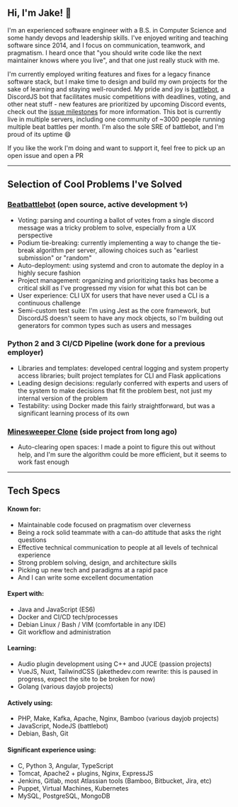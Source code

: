 <!--
**jakethedev/jakethedev** is a ✨ _special_ ✨ repository because its `README.md` (this file) appears on your GitHub profile.

NOTES

For a big ol banner image:
<div align="center">
	<br>
		<img src="banner-image.svg">
	<br>
</div>
-->

## Hi, I'm Jake! 👋

I'm an experienced software engineer with a B.S. in Computer Science and some handy devops and leadership skills. I've enjoyed writing and teaching software since 2014, and I focus on communication, teamwork, and pragmatism. I heard once that "you should write code like the next maintainer knows where you live", and that one just really stuck with me.

I'm currently employed writing features and fixes for a legacy finance software stack, but I make time to design and build my own projects for the sake of learning and staying well-rounded. My pride and joy is [battlebot](https://github.com/jakethedev/beatbattlebot), a DiscordJS bot that facilitates music competitions with deadlines, voting, and other neat stuff - new features are prioritized by upcoming Discord events, check out the [issue milestones](https://github.com/jakethedev/beatbattlebot/milestones) for more information. This bot is currently live in multiple servers, including one community of ~3000 people running multiple beat battles per month. I'm also the sole SRE of battlebot, and I'm proud of its uptime 😄

If you like the work I'm doing and want to support it, feel free to pick up an open issue and open a PR<!--, or throw a few bucks in my [guitar case](https://jakebelowmusic.com/tip-jar)-->

---

## Selection of Cool Problems I've Solved

### [Beatbattlebot](https://github.com/jakethedev/beatbattlebot) (open source, active development ✨)
- Voting: parsing and counting a ballot of votes from a single discord message was a tricky problem to solve, especially from a UX perspective
- Podium tie-breaking: currently implementing a way to change the tie-break algorithm per server, allowing choices such as "earliest submission" or "random"
- Auto-deployment: using systemd and cron to automate the deploy in a highly secure fashion
- Project management: organizing and prioritizing tasks has become a critical skill as I've progressed my vision for what this bot can be
- User experience: CLI UX for users that have never used a CLI is a continuous challenge
- Semi-custom test suite: I'm using Jest as the core framework, but DiscordJS doesn't seem to have any mock objects, so I'm building out generators for common types such as users and messages

### Python 2 and 3 CI/CD Pipeline (work done for a previous employer)
- Libraries and templates: developed central logging and system property access libraries; built project templates for CLI and Flask applications
- Leading design decisions: regularly conferred with experts and users of the system to make decisions that fit the problem best, not just my internal version of the problem
- Testability: using Docker made this fairly straightforward, but was a significant learning process of its own

### [Minesweeper Clone](https://github.com/jakethedev/minesweeper-java) (side project from long ago)
- Auto-clearing open spaces: I made a point to figure this out without help, and I'm sure the algorithm could be more efficient, but it seems to work fast enough

---

## Tech Specs

#### Known for: 
- Maintainable code focused on pragmatism over cleverness
- Being a rock solid teammate with a can-do attitude that asks the right questions
- Effective technical communication to people at all levels of technical experience
- Strong problem solving, design, and architecture skills
- Picking up new tech and paradigms at a rapid pace
- And I can write some excellent documentation 

#### Expert with:
- Java and JavaScript (ES6)
- Docker and CI/CD tech/processes
- Debian Linux / Bash / VIM (comfortable in any IDE)
- Git workflow and administration

#### Learning: 
- Audio plugin development using C++ and JUCE (passion projects)
- VueJS, Nuxt, TailwindCSS (jakethedev.com rewrite: this is paused in progress, expect the site to be broken for now)
- Golang (various dayjob projects)

#### Actively using:
- PHP, Make, Kafka, Apache, Nginx, Bamboo (various dayjob projects)
- JavaScript, NodeJS (battlebot)
- Debian, Bash, Git

#### Significant experience using: 
- C, Python 3, Angular, TypeScript
- Tomcat, Apache2 + plugins, Nginx, ExpressJS
- Jenkins, Gitlab, most Atlassian tools (Bamboo, Bitbucket, Jira, etc)
- Puppet, Virtual Machines, Kubernetes
- MySQL, PostgreSQL, MongoDB

